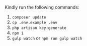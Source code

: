 Kindly run the following commands:

1. `composer update`
2. `cp .env.example .env`
3. `php artisan key:generate`
4. `npm i`
5. `gulp watch` or `npm run gulp watch`
